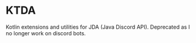 # KTDA
Kotlin extensions and utilities for JDA (Java Discord API). Deprecated as I no longer work on discord bots.
